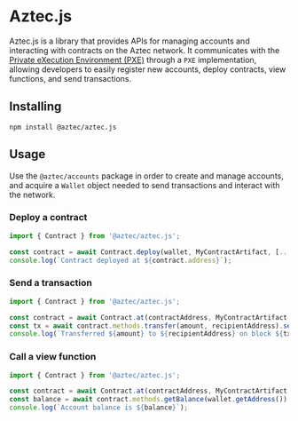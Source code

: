 # Aztec.js

Aztec.js is a library that provides APIs for managing accounts and interacting with contracts on the Aztec network. It communicates with the [Private eXecution Environment (PXE)](https://docs.aztec.network/apis/pxe/interfaces/PXE) through a `PXE` implementation, allowing developers to easily register new accounts, deploy contracts, view functions, and send transactions.

## Installing

```
npm install @aztec/aztec.js
```

## Usage

Use the `@aztec/accounts` package in order to create and manage accounts, and acquire a `Wallet` object needed to send transactions and interact with the network.

### Deploy a contract

```typescript
import { Contract } from '@aztec/aztec.js';

const contract = await Contract.deploy(wallet, MyContractArtifact, [...constructorArgs]).send().deployed();
console.log(`Contract deployed at ${contract.address}`);
```

### Send a transaction

```typescript
import { Contract } from '@aztec/aztec.js';

const contract = await Contract.at(contractAddress, MyContractArtifact, wallet);
const tx = await contract.methods.transfer(amount, recipientAddress).send().wait();
console.log(`Transferred ${amount} to ${recipientAddress} on block ${tx.blockNumber}`);
```

### Call a view function

```typescript
import { Contract } from '@aztec/aztec.js';

const contract = await Contract.at(contractAddress, MyContractArtifact, wallet);
const balance = await contract.methods.getBalance(wallet.getAddress()).view();
console.log(`Account balance is ${balance}`);
```
